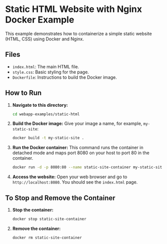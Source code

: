 # Static HTML Website with Nginx Docker Example

This example demonstrates how to containerize a simple static website (HTML, CSS) using Docker and Nginx.

## Files

*   `index.html`: The main HTML file.
*   `style.css`: Basic styling for the page.
*   `Dockerfile`: Instructions to build the Docker image.

## How to Run

1.  **Navigate to this directory:**
    ```bash
    cd webapp-examples/static-html
    ```

2.  **Build the Docker image:**
    Give your image a name, for example, `my-static-site`:
    ```bash
    docker build -t my-static-site .
    ```

3.  **Run the Docker container:**
    This command runs the container in detached mode and maps port 8080 on your host to port 80 in the container.
    ```bash
    docker run -d -p 8080:80 --name static-site-container my-static-site
    ```

4.  **Access the website:**
    Open your web browser and go to `http://localhost:8080`. You should see the `index.html` page.

## To Stop and Remove the Container

1.  **Stop the container:**
    ```bash
    docker stop static-site-container
    ```

2.  **Remove the container:**
    ```bash
    docker rm static-site-container
    ```
